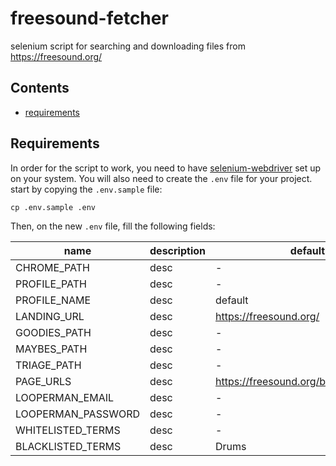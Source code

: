 # freesound-fetcher
selenium script for searching and downloading files from https://freesound.org/

## Contents

 - [requirements](#requirements)



 ## Requirements

 In order for the script to work, you need to have [selenium-webdriver](https://www.selenium.dev/documentation/getting_started/) set up on your system.
 You will also need to create the `.env` file for your project.
 start by copying the `.env.sample` file:

```
cp .env.sample .env
```

 Then, on the new `.env` file, fill the following fields:

 | name | description | default |
 |------|-------------|---------|
 | CHROME_PATH | desc | - |
 | PROFILE_PATH | desc | - |
 | PROFILE_NAME | desc | default |
 | LANDING_URL | desc | https://freesound.org/ |
 | GOODIES_PATH | desc | - |
 | MAYBES_PATH | desc | - |
 | TRIAGE_PATH | desc | - |
 | PAGE_URLS | desc | https://freesound.org/browse/tags/sfx/ |
 | LOOPERMAN_EMAIL | desc | - |
 | LOOPERMAN_PASSWORD | desc | - |
 | WHITELISTED_TERMS | desc | - |
 | BLACKLISTED_TERMS | desc | Drums |
 
